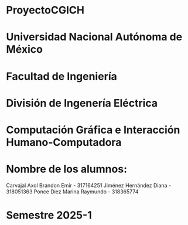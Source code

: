 # ProyectoCGICH
# Universidad Nacional Autónoma de México
# Facultad de Ingeniería
# División de Ingenería Eléctrica
# Computación Gráfica e Interacción Humano-Computadora
# Nombre de los alumnos: 
Carvajal Axol Brandon Emir - 317164251
Jiménez Hernández Diana - 318051363
Ponce Diez Marina Raymundo - 318365774
# Semestre 2025-1
